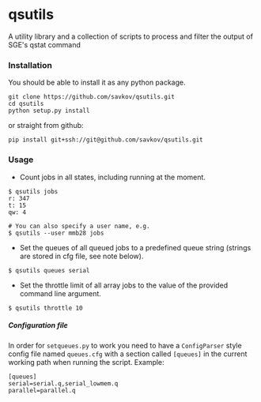 # qsutils
A utility library and a collection of scripts to process and filter the output 
of SGE's qstat command

### Installation

You should be able to install it as any python package.
    
    git clone https://github.com/savkov/qsutils.git
    cd qsutils
    python setup.py install

or straight from github:

    pip install git+ssh://git@github.com/savkov/qsutils.git


### Usage

* Count jobs in all states, including running at the moment.


```shell
$ qsutils jobs
r: 347
t: 15
qw: 4

# You can also specify a user name, e.g.
$ qsutils --user mmb28 jobs
```

* Set the queues of all queued jobs to a predefined queue 
string (strings are stored in cfg file, see note below).


```shell
$ qsutils queues serial
```

* Set the throttle limit of all array jobs to the value of 
the provided command line argument.


```shell
$ qsutils throttle 10
```

##### Configuration file

In order for `setqueues.py` to work you need to have a `ConfigParser` style 
config file named `queues.cfg` with a section called `[queues]` in the current 
working path when running the script. Example:

    [queues]
    serial=serial.q,serial_lowmem.q
    parallel=parallel.q

